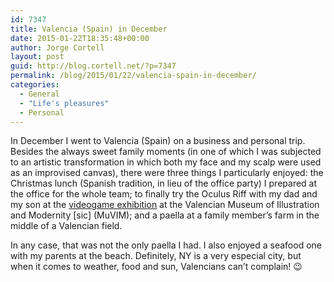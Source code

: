 ```yaml
---
id: 7347
title: Valencia (Spain) in December
date: 2015-01-22T18:35:48+00:00
author: Jorge Cortell
layout: post
guid: http://blog.cortell.net/?p=7347
permalink: /blog/2015/01/22/valencia-spain-in-december/
categories:
  - General
  - "Life's pleasures"
  - Personal
---
```

In December I went to Valencia (Spain) on a business and personal trip. Besides the always sweet family moments (in one of which I was subjected to an artistic transformation in which both my face and my scalp were used as an improvised canvas), there were three things I particularly enjoyed: the Christmas lunch (Spanish tradition, in lieu of the office party) I prepared at the office for the whole team; to finally try the Oculus Riff with my dad and my son at the <a href="http://www.muvim.es/user_page_298.wbe?id=2312" title="http://www.muvim.es/user_page_298.wbe?id=2312" target="_blank">videogame exhibition</a> at the Valencian Museum of Illustration and Modernity \[sic\] (MuVIM); and a paella at a family member&#8217;s farm in the middle of a Valencian field.

In any case, that was not the only paella I had. I also enjoyed a seafood one with my parents at the beach. Definitely, NY is a very especial city, but when it comes to weather, food and sun, Valencians can&#8217;t complain! 😉
